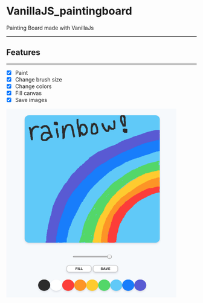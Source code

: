 # VanillaJS_paintingboard
Painting Board made with VanillaJs

---
## Features
---
- [x] Paint
- [x] Change brush size
- [x] Change colors
- [x] Fill canvas
- [x] Save images

<img src="./1.png" style="height:500px; width:450px"/>
<!-- ![painting](1.png) -->